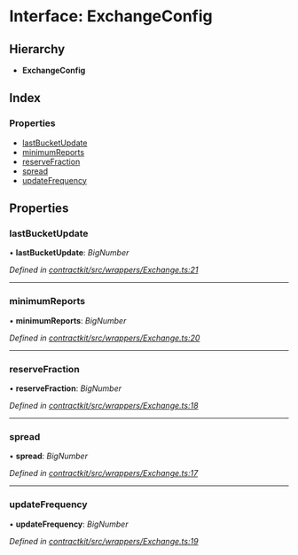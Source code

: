# Interface: ExchangeConfig

## Hierarchy

* **ExchangeConfig**

## Index

### Properties

* [lastBucketUpdate](_contractkit_src_wrappers_exchange_.exchangeconfig.md#lastbucketupdate)
* [minimumReports](_contractkit_src_wrappers_exchange_.exchangeconfig.md#minimumreports)
* [reserveFraction](_contractkit_src_wrappers_exchange_.exchangeconfig.md#reservefraction)
* [spread](_contractkit_src_wrappers_exchange_.exchangeconfig.md#spread)
* [updateFrequency](_contractkit_src_wrappers_exchange_.exchangeconfig.md#updatefrequency)

## Properties

###  lastBucketUpdate

• **lastBucketUpdate**: *BigNumber*

*Defined in [contractkit/src/wrappers/Exchange.ts:21](https://github.com/celo-org/celo-monorepo/blob/master/packages/contractkit/src/wrappers/Exchange.ts#L21)*

___

###  minimumReports

• **minimumReports**: *BigNumber*

*Defined in [contractkit/src/wrappers/Exchange.ts:20](https://github.com/celo-org/celo-monorepo/blob/master/packages/contractkit/src/wrappers/Exchange.ts#L20)*

___

###  reserveFraction

• **reserveFraction**: *BigNumber*

*Defined in [contractkit/src/wrappers/Exchange.ts:18](https://github.com/celo-org/celo-monorepo/blob/master/packages/contractkit/src/wrappers/Exchange.ts#L18)*

___

###  spread

• **spread**: *BigNumber*

*Defined in [contractkit/src/wrappers/Exchange.ts:17](https://github.com/celo-org/celo-monorepo/blob/master/packages/contractkit/src/wrappers/Exchange.ts#L17)*

___

###  updateFrequency

• **updateFrequency**: *BigNumber*

*Defined in [contractkit/src/wrappers/Exchange.ts:19](https://github.com/celo-org/celo-monorepo/blob/master/packages/contractkit/src/wrappers/Exchange.ts#L19)*
